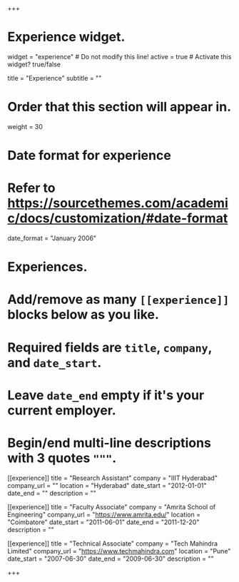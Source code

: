 +++
# Experience widget.
widget = "experience"  # Do not modify this line!
active = true  # Activate this widget? true/false

title = "Experience"
subtitle = ""

# Order that this section will appear in.
weight = 30

# Date format for experience
#   Refer to https://sourcethemes.com/academic/docs/customization/#date-format
date_format = "January 2006"

# Experiences.
#   Add/remove as many `[[experience]]` blocks below as you like.
#   Required fields are `title`, `company`, and `date_start`.
#   Leave `date_end` empty if it's your current employer.
#   Begin/end multi-line descriptions with 3 quotes `"""`.
[[experience]]
  title = "Research Assistant"
  company = "IIIT Hyderabad"
  company_url = ""
  location = "Hyderabad"
  date_start = "2012-01-01"
  date_end = ""
  description = ""

[[experience]]
  title = "Faculty Associate"
  company = "Amrita School of Engineering"
  company_url = "https://www.amrita.edu/"
  location = "Coimbatore"
  date_start = "2011-06-01"
  date_end = "2011-12-20"
  description = ""

[[experience]]
  title = "Technical Associate"
  company = "Tech Mahindra Limited"
  company_url = "https://www.techmahindra.com"
  location = "Pune"
  date_start = "2007-06-30"
  date_end = "2009-06-30"
  description = ""

+++
